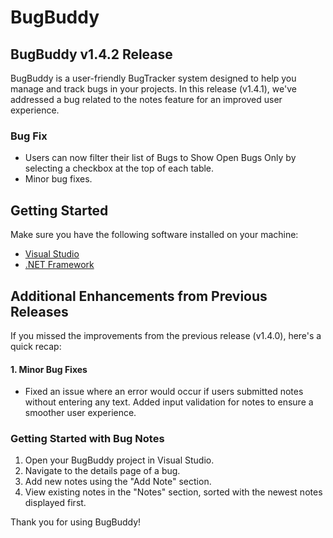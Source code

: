 # BugBuddy
## BugBuddy v1.4.2 Release

BugBuddy is a user-friendly BugTracker system designed to help you manage and track bugs in your projects. In this release (v1.4.1), we've addressed a bug related to the notes feature for an improved user experience.

### Bug Fix
- Users can now filter their list of Bugs to Show Open Bugs Only by selecting a checkbox at the top of each table.
- Minor bug fixes.

## Getting Started

Make sure you have the following software installed on your machine:

- [Visual Studio](https://visualstudio.microsoft.com/)
- [.NET Framework](https://dotnet.microsoft.com/download/dotnet-framework)

## Additional Enhancements from Previous Releases

If you missed the improvements from the previous release (v1.4.0), here's a quick recap:

#### 1. Minor Bug Fixes
- Fixed an issue where an error would occur if users submitted notes without entering any text. Added input validation for notes to ensure a smoother user experience.

### Getting Started with Bug Notes

1. Open your BugBuddy project in Visual Studio.
2. Navigate to the details page of a bug.
3. Add new notes using the "Add Note" section.
4. View existing notes in the "Notes" section, sorted with the newest notes displayed first.

Thank you for using BugBuddy!
